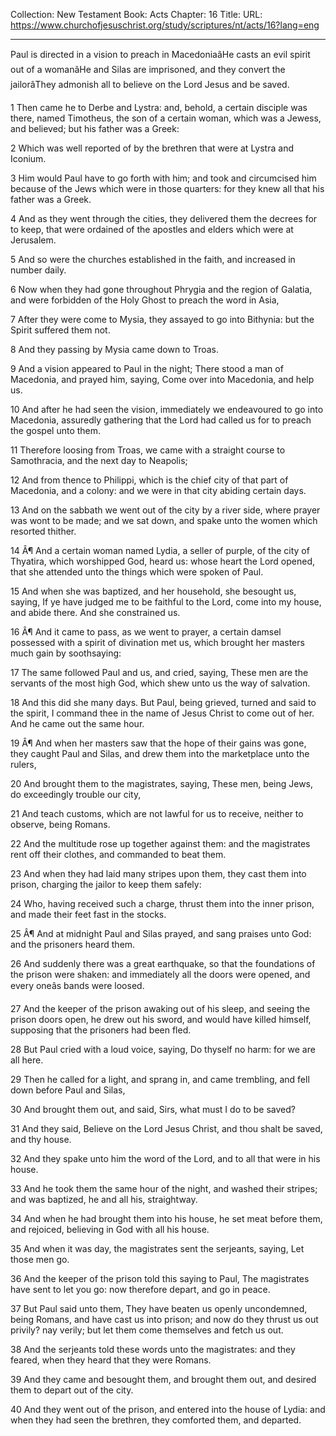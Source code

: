 Collection: New Testament
Book: Acts
Chapter: 16
Title: 
URL: https://www.churchofjesuschrist.org/study/scriptures/nt/acts/16?lang=eng

---

Paul is directed in a vision to preach in MacedoniaâHe casts an evil spirit out of a womanâHe and Silas are imprisoned, and they convert the jailorâThey admonish all to believe on the Lord Jesus and be saved.

1 Then came he to Derbe and Lystra: and, behold, a certain disciple was there, named Timotheus, the son of a certain woman, which was a Jewess, and believed; but his father was a Greek:

2 Which was well reported of by the brethren that were at Lystra and Iconium.

3 Him would Paul have to go forth with him; and took and circumcised him because of the Jews which were in those quarters: for they knew all that his father was a Greek.

4 And as they went through the cities, they delivered them the decrees for to keep, that were ordained of the apostles and elders which were at Jerusalem.

5 And so were the churches established in the faith, and increased in number daily.

6 Now when they had gone throughout Phrygia and the region of Galatia, and were forbidden of the Holy Ghost to preach the word in Asia,

7 After they were come to Mysia, they assayed to go into Bithynia: but the Spirit suffered them not.

8 And they passing by Mysia came down to Troas.

9 And a vision appeared to Paul in the night; There stood a man of Macedonia, and prayed him, saying, Come over into Macedonia, and help us.

10 And after he had seen the vision, immediately we endeavoured to go into Macedonia, assuredly gathering that the Lord had called us for to preach the gospel unto them.

11 Therefore loosing from Troas, we came with a straight course to Samothracia, and the next day to Neapolis;

12 And from thence to Philippi, which is the chief city of that part of Macedonia, and a colony: and we were in that city abiding certain days.

13 And on the sabbath we went out of the city by a river side, where prayer was wont to be made; and we sat down, and spake unto the women which resorted thither.

14 Â¶ And a certain woman named Lydia, a seller of purple, of the city of Thyatira, which worshipped God, heard us: whose heart the Lord opened, that she attended unto the things which were spoken of Paul.

15 And when she was baptized, and her household, she besought us, saying, If ye have judged me to be faithful to the Lord, come into my house, and abide there. And she constrained us.

16 Â¶ And it came to pass, as we went to prayer, a certain damsel possessed with a spirit of divination met us, which brought her masters much gain by soothsaying:

17 The same followed Paul and us, and cried, saying, These men are the servants of the most high God, which shew unto us the way of salvation.

18 And this did she many days. But Paul, being grieved, turned and said to the spirit, I command thee in the name of Jesus Christ to come out of her. And he came out the same hour.

19 Â¶ And when her masters saw that the hope of their gains was gone, they caught Paul and Silas, and drew them into the marketplace unto the rulers,

20 And brought them to the magistrates, saying, These men, being Jews, do exceedingly trouble our city,

21 And teach customs, which are not lawful for us to receive, neither to observe, being Romans.

22 And the multitude rose up together against them: and the magistrates rent off their clothes, and commanded to beat them.

23 And when they had laid many stripes upon them, they cast them into prison, charging the jailor to keep them safely:

24 Who, having received such a charge, thrust them into the inner prison, and made their feet fast in the stocks.

25 Â¶ And at midnight Paul and Silas prayed, and sang praises unto God: and the prisoners heard them.

26 And suddenly there was a great earthquake, so that the foundations of the prison were shaken: and immediately all the doors were opened, and every oneâs bands were loosed.

27 And the keeper of the prison awaking out of his sleep, and seeing the prison doors open, he drew out his sword, and would have killed himself, supposing that the prisoners had been fled.

28 But Paul cried with a loud voice, saying, Do thyself no harm: for we are all here.

29 Then he called for a light, and sprang in, and came trembling, and fell down before Paul and Silas,

30 And brought them out, and said, Sirs, what must I do to be saved?

31 And they said, Believe on the Lord Jesus Christ, and thou shalt be saved, and thy house.

32 And they spake unto him the word of the Lord, and to all that were in his house.

33 And he took them the same hour of the night, and washed their stripes; and was baptized, he and all his, straightway.

34 And when he had brought them into his house, he set meat before them, and rejoiced, believing in God with all his house.

35 And when it was day, the magistrates sent the serjeants, saying, Let those men go.

36 And the keeper of the prison told this saying to Paul, The magistrates have sent to let you go: now therefore depart, and go in peace.

37 But Paul said unto them, They have beaten us openly uncondemned, being Romans, and have cast us into prison; and now do they thrust us out privily? nay verily; but let them come themselves and fetch us out.

38 And the serjeants told these words unto the magistrates: and they feared, when they heard that they were Romans.

39 And they came and besought them, and brought them out, and desired them to depart out of the city.

40 And they went out of the prison, and entered into the house of Lydia: and when they had seen the brethren, they comforted them, and departed.
